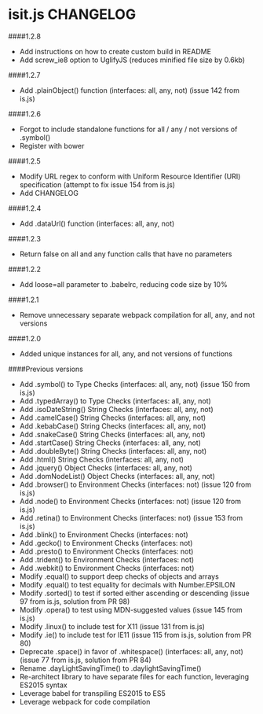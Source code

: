 isit.js CHANGELOG
=====

####1.2.8

* Add instructions on how to create custom build in README
* Add screw_ie8 option to UglifyJS (reduces minified file size by 0.6kb)

####1.2.7

* Add .plainObject() function (interfaces: all, any, not) (issue 142 from is.js)

####1.2.6

* Forgot to include standalone functions for all / any / not versions of .symbol()
* Register with bower

####1.2.5

* Modify URL regex to conform with Uniform Resource Identifier (URI) specification (attempt to fix issue 154 from is.js)
* Add CHANGELOG

####1.2.4

* Add .dataUrl() function (interfaces: all, any, not)

####1.2.3

* Return false on all and any function calls that have no parameters

####1.2.2

* Add loose=all parameter to .babelrc, reducing code size by 10%

####1.2.1

* Remove unnecessary separate webpack compilation for all, any, and not versions

####1.2.0

* Added unique instances for all, any, and not versions of functions

####Previous versions

* Add .symbol() to Type Checks (interfaces: all, any, not) (issue 150 from is.js)
* Add .typedArray() to Type Checks (interfaces: all, any, not)
* Add .isoDateString() String Checks (interfaces: all, any, not)
* Add .camelCase() String Checks (interfaces: all, any, not)
* Add .kebabCase() String Checks (interfaces: all, any, not)
* Add .snakeCase() String Checks (interfaces: all, any, not)
* Add .startCase() String Checks (interfaces: all, any, not)
* Add .doubleByte() String Checks (interfaces: all, any, not)
* Add .html() String Checks (interfaces: all, any, not)
* Add .jquery() Object Checks (interfaces: all, any, not)
* Add .domNodeList() Object Checks (interfaces: all, any, not)
* Add .browser() to Environment Checks (interfaces: not) (issue 120 from is.js)
* Add .node() to Environment Checks (interfaces: not) (issue 120 from is.js)
* Add .retina() to Environment Checks (interfaces: not) (issue 153 from is.js)
* Add .blink() to Environment Checks (interfaces: not)
* Add .gecko() to Environment Checks (interfaces: not)
* Add .presto() to Environment Checks (interfaces: not)
* Add .trident() to Environment Checks (interfaces: not)
* Add .webkit() to Environment Checks (interfaces: not)
* Modify .equal() to support deep checks of objects and arrays
* Modify .equal() to test equality for decimals with Number.EPSILON
* Modify .sorted() to test if sorted either ascending or descending (issue 97 from is.js, solution from PR 98)
* Modify .opera() to test using MDN-suggested values (issue 145 from is.js)
* Modify .linux() to include test for X11 (issue 131 from is.js)
* Modify .ie() to include test for IE11 (issue 115 from is.js, solution from PR 80)
* Deprecate .space() in favor of .whitespace() (interfaces: all, any, not) (issue 77 from is.js, solution from PR 84)
* Rename .dayLightSavingTime() to .daylightSavingTime()
* Re-architect library to have separate files for each function, leveraging ES2015 syntax
* Leverage babel for transpiling ES2015 to ES5
* Leverage webpack for code compilation